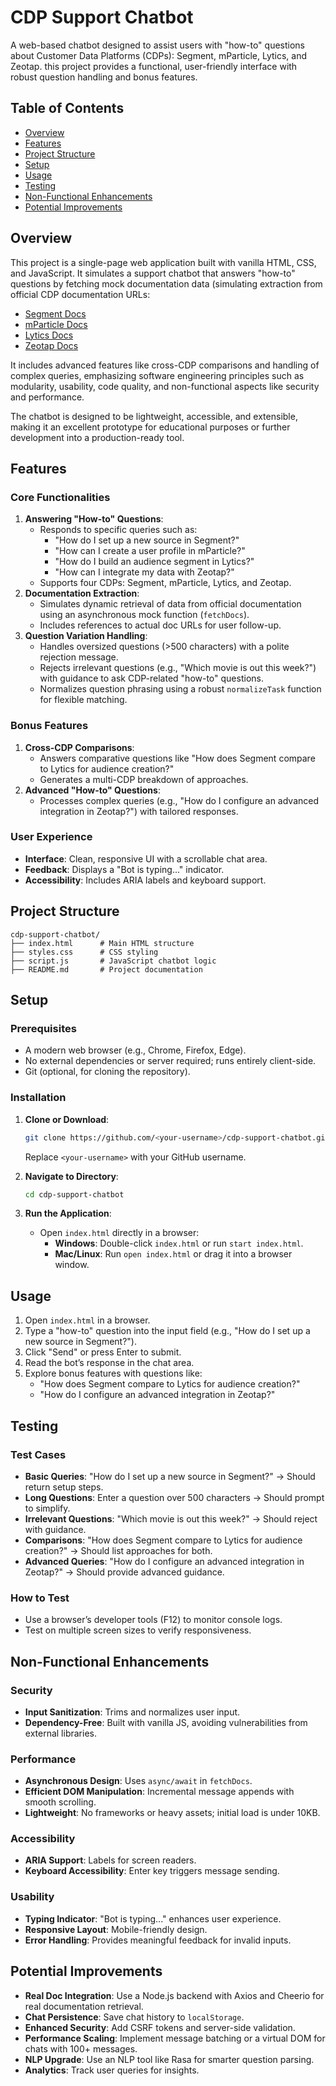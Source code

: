 # CDP Support Chatbot

A web-based chatbot designed to assist users with "how-to" questions about Customer Data Platforms (CDPs): Segment, mParticle, Lytics, and Zeotap. this project provides a functional, user-friendly interface with robust question handling and bonus features.

## Table of Contents
- [Overview](#overview)
- [Features](#features)
- [Project Structure](#project-structure)
- [Setup](#setup)
- [Usage](#usage)
- [Testing](#testing)
- [Non-Functional Enhancements](#non-functional-enhancements)
- [Potential Improvements](#potential-improvements)

## Overview
This project is a single-page web application built with vanilla HTML, CSS, and JavaScript. It simulates a support chatbot that answers "how-to" questions by fetching mock documentation data (simulating extraction from official CDP documentation URLs: 
- [Segment Docs](https://segment.com/docs/)
- [mParticle Docs](https://docs.mparticle.com/)
- [Lytics Docs](https://docs.lytics.com/)
- [Zeotap Docs](https://docs.zeotap.com/home/en-us/)

It includes advanced features like cross-CDP comparisons and handling of complex queries, emphasizing software engineering principles such as modularity, usability, code quality, and non-functional aspects like security and performance.

The chatbot is designed to be lightweight, accessible, and extensible, making it an excellent prototype for educational purposes or further development into a production-ready tool.

## Features
### Core Functionalities
1. **Answering "How-to" Questions**:
   - Responds to specific queries such as:
     - "How do I set up a new source in Segment?"
     - "How can I create a user profile in mParticle?"
     - "How do I build an audience segment in Lytics?"
     - "How can I integrate my data with Zeotap?"
   - Supports four CDPs: Segment, mParticle, Lytics, and Zeotap.
2. **Documentation Extraction**:
   - Simulates dynamic retrieval of data from official documentation using an asynchronous mock function (`fetchDocs`).
   - Includes references to actual doc URLs for user follow-up.
3. **Question Variation Handling**:
   - Handles oversized questions (>500 characters) with a polite rejection message.
   - Rejects irrelevant questions (e.g., "Which movie is out this week?") with guidance to ask CDP-related "how-to" questions.
   - Normalizes question phrasing using a robust `normalizeTask` function for flexible matching.

### Bonus Features
1. **Cross-CDP Comparisons**:
   - Answers comparative questions like "How does Segment compare to Lytics for audience creation?"
   - Generates a multi-CDP breakdown of approaches.
2. **Advanced "How-to" Questions**:
   - Processes complex queries (e.g., "How do I configure an advanced integration in Zeotap?") with tailored responses.

### User Experience
- **Interface**: Clean, responsive UI with a scrollable chat area.
- **Feedback**: Displays a "Bot is typing..." indicator.
- **Accessibility**: Includes ARIA labels and keyboard support.

## Project Structure
```
cdp-support-chatbot/
├── index.html      # Main HTML structure
├── styles.css      # CSS styling
├── script.js       # JavaScript chatbot logic
├── README.md       # Project documentation
```

## Setup
### Prerequisites
- A modern web browser (e.g., Chrome, Firefox, Edge).
- No external dependencies or server required; runs entirely client-side.
- Git (optional, for cloning the repository).

### Installation
1. **Clone or Download**:
   ```bash
   git clone https://github.com/<your-username>/cdp-support-chatbot.git
   ```
   Replace `<your-username>` with your GitHub username.

2. **Navigate to Directory**:
   ```bash
   cd cdp-support-chatbot
   ```

3. **Run the Application**:
   - Open `index.html` directly in a browser:
     - **Windows**: Double-click `index.html` or run `start index.html`.
     - **Mac/Linux**: Run `open index.html` or drag it into a browser window.

## Usage
1. Open `index.html` in a browser.
2. Type a "how-to" question into the input field (e.g., "How do I set up a new source in Segment?").
3. Click "Send" or press Enter to submit.
4. Read the bot’s response in the chat area.
5. Explore bonus features with questions like:
   - "How does Segment compare to Lytics for audience creation?"
   - "How do I configure an advanced integration in Zeotap?"

## Testing
### Test Cases
- **Basic Queries**: "How do I set up a new source in Segment?" → Should return setup steps.
- **Long Questions**: Enter a question over 500 characters → Should prompt to simplify.
- **Irrelevant Questions**: "Which movie is out this week?" → Should reject with guidance.
- **Comparisons**: "How does Segment compare to Lytics for audience creation?" → Should list approaches for both.
- **Advanced Queries**: "How do I configure an advanced integration in Zeotap?" → Should provide advanced guidance.

### How to Test
- Use a browser’s developer tools (F12) to monitor console logs.
- Test on multiple screen sizes to verify responsiveness.

## Non-Functional Enhancements
### Security
- **Input Sanitization**: Trims and normalizes user input.
- **Dependency-Free**: Built with vanilla JS, avoiding vulnerabilities from external libraries.

### Performance
- **Asynchronous Design**: Uses `async/await` in `fetchDocs`.
- **Efficient DOM Manipulation**: Incremental message appends with smooth scrolling.
- **Lightweight**: No frameworks or heavy assets; initial load is under 10KB.

### Accessibility
- **ARIA Support**: Labels for screen readers.
- **Keyboard Accessibility**: Enter key triggers message sending.

### Usability
- **Typing Indicator**: "Bot is typing..." enhances user experience.
- **Responsive Layout**: Mobile-friendly design.
- **Error Handling**: Provides meaningful feedback for invalid inputs.

## Potential Improvements
- **Real Doc Integration**: Use a Node.js backend with Axios and Cheerio for real documentation retrieval.
- **Chat Persistence**: Save chat history to `localStorage`.
- **Enhanced Security**: Add CSRF tokens and server-side validation.
- **Performance Scaling**: Implement message batching or a virtual DOM for chats with 100+ messages.
- **NLP Upgrade**: Use an NLP tool like Rasa for smarter question parsing.
- **Analytics**: Track user queries for insights.

